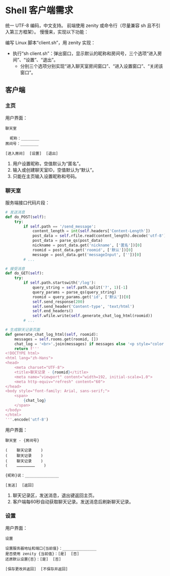 # Shell 客户端需求

统一 UTF-8 编码，中文支持。
前端使用 zenity 或命令行（尽量兼容 sh 且不引入第三方框架）。
慢慢来，实现以下功能：


编写 Linux 脚本“client.sh”，用 zenity 实现：

- 执行“sh client.sh”：弹出窗口，显示默认的昵称和房间号，三个选项“进入房间”、“设置”、“退出”。
  - 分别三个选项分别实现“进入聊天室房间窗口”、“进入设置窗口”、“关闭该窗口”。

## 客户端

### 主页

用户界面：

```
聊天室

  昵称：________
房间号：________

[进入房间]  [设置]  [退出]
```

1. 用户设置昵称，空值默认为“匿名”。
2. 输入或创建聊天室ID，空值默认为“默认”。
3. 只能在主页输入设置昵称和号码。

### 聊天室

服务端接口代码片段：

```python
# 发送消息
def do_POST(self):
    try:
        if self.path == '/send_message':
            content_length = int(self.headers['Content-Length'])
            post_data = self.rfile.read(content_length).decode('utf-8')
            post_data = parse_qs(post_data)
            nickname = post_data.get('nickname', ['匿名'])[0]
            roomid = post_data.get('roomid', ['默认'])[0]
            message = post_data.get('messageInput', [''])[0]
        # ...

# 接受消息
def do_GET(self):
    try:
        if self.path.startswith('/log'):
            query_string = self.path.split('?', 1)[-1]
            query_params = parse_qs(query_string)
            roomid = query_params.get('id', ['默认'])[0]
            self.send_response(200)
            self.send_header('Content-type', 'text/html')
            self.end_headers()
            self.wfile.write(self.generate_chat_log_html(roomid))
        # ...

# 生成聊天记录页面
def generate_chat_log_html(self, roomid):
    messages = self.rooms.get(roomid, [])
    chat_log = '<br>'.join(messages) if messages else '<p style="color:#ccc">无聊天记录</p>'
    return f'''
<!DOCTYPE html>
<html lang="zh-Hans">
<head>
    <meta charset="UTF-8">
    <title>聊天记录 - {roomid}</title>
    <meta name="viewport" content="width=192, initial-scale=1.0">
    <meta http-equiv="refresh" content="60">
</head>
<body style="font-family: Arial, sans-serif;">
    <span>
        {chat_log}
    </span>
</body>
</html>
'''.encode('utf-8')
```

用户界面：

```
聊天室 - {房间号}

(    聊天记录    )
(    聊天记录    )
(    聊天记录    )
(    ……………………    )

{昵称}说：_______________

[发送]  [返回]
```

1. 聊天记录区，发送消息，退出键返回主页。
2. 客户端每60秒自动获取聊天记录。发送消息后刷新聊天记录。

### 设置

用户界面：

```
设置

设置服务器地址和端口{当前值}：_______________
是否使用 zenity {当前值}：[是]  [否]
还原默认设置{否}：[是]  [否]

[保存更改并返回]  [不保存并返回]
```
